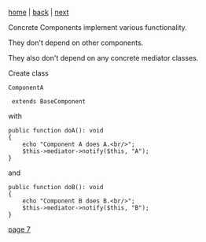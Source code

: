 [home](./page01.md) | [back](./page05.md) | [next](./page07.md)

Concrete Components implement various functionality. 

They don't depend on other components. 

They also don't depend on any concrete mediator classes.

Create class
```
ComponentA
```

```
 extends BaseComponent
```

with
```
public function doA(): void
{
    echo "Component A does A.<br/>";
    $this->mediator->notify($this, "A");
}
```
and
```
public function doB(): void
{
    echo "Component B does B.<br/>";
    $this->mediator->notify($this, "B");
}
```



[page 7](./page07.md)
